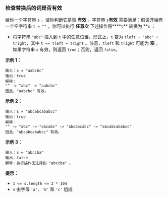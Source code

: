 ### 检查替换后的词是否有效 ###
给你一个字符串 `s` ，请你判断它是否 **有效** 。字符串 `s`**有效** 需要满足：假设开始有一个空字符串 `t = ""` ，你可以执行 **任意次** 下述操作将****`t`** 转换为 **`s` ：

* 将字符串 `"abc"` 插入到 `t` 中的任意位置。形式上，`t` 变为 `tleft + "abc" + tright`，其中 `t == tleft + tright` 。注意，`tleft` 和 `tright` 可能为 **空** 。
如果字符串 `s` 有效，则返回 `true`；否则，返回 `false`。



**示例 1：**

```
输入：s = "aabcbc"
输出：true
解释：
"" -> "abc" -> "aabcbc"
因此，"aabcbc" 有效。
```

**示例 2：**

```
输入：s = "abcabcababcc"
输出：true
解释：
"" -> "abc" -> "abcabc" -> "abcabcabc" -> "abcabcababcc"
因此，"abcabcababcc" 有效。
```

**示例 3：**

```
输入：s = "abccba"
输出：false
解释：执行操作无法得到 "abccba" 。
```



**提示：**

* `1 <= s.length <= 2 * 104`
* `s` 由字母 `'a'`、`'b'` 和 `'c'` 组成

